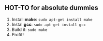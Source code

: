 ## HOT-TO for absolute dummies
1) Install **make**: `sudo apt-get install make`
0) Instal **gcc**: `sudo apt-get install gcc`
0) Build it: `sudo make`
0) Profit!